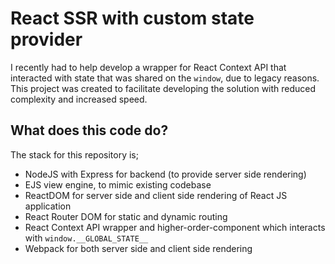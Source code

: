 # React SSR with custom state provider

I recently had to help develop a wrapper for React Context API that interacted with state that was shared on the `window`, due to legacy reasons. This project was created to facilitate developing the solution with reduced complexity and increased speed.

## What does this code do?

The stack for this repository is;

- NodeJS with Express for backend (to provide server side rendering)
- EJS view engine, to mimic existing codebase
- ReactDOM for server side and client side rendering of React JS application
- React Router DOM for static and dynamic routing
- React Context API wrapper and higher-order-component which interacts with `window.__GLOBAL_STATE__`
- Webpack for both server side and client side rendering
